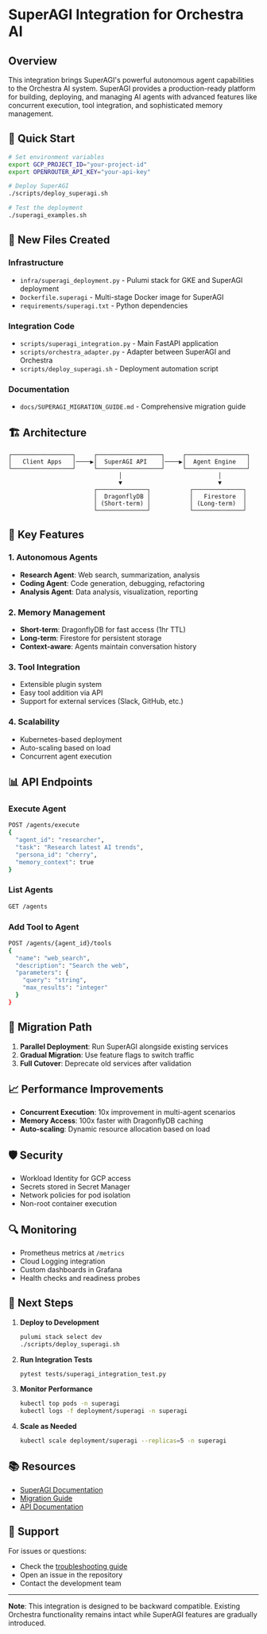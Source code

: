 # SuperAGI Integration for Orchestra AI

## Overview

This integration brings SuperAGI's powerful autonomous agent capabilities to the Orchestra AI system. SuperAGI provides a production-ready platform for building, deploying, and managing AI agents with advanced features like concurrent execution, tool integration, and sophisticated memory management.

## 🚀 Quick Start

```bash
# Set environment variables
export GCP_PROJECT_ID="your-project-id"
export OPENROUTER_API_KEY="your-api-key"

# Deploy SuperAGI
./scripts/deploy_superagi.sh

# Test the deployment
./superagi_examples.sh
```

## 📁 New Files Created

### Infrastructure
- `infra/superagi_deployment.py` - Pulumi stack for GKE and SuperAGI deployment
- `Dockerfile.superagi` - Multi-stage Docker image for SuperAGI
- `requirements/superagi.txt` - Python dependencies

### Integration Code
- `scripts/superagi_integration.py` - Main FastAPI application
- `scripts/orchestra_adapter.py` - Adapter between SuperAGI and Orchestra
- `scripts/deploy_superagi.sh` - Deployment automation script

### Documentation
- `docs/SUPERAGI_MIGRATION_GUIDE.md` - Comprehensive migration guide

## 🏗️ Architecture

```
┌─────────────────┐     ┌──────────────────┐     ┌─────────────────┐
│   Client Apps   │────▶│  SuperAGI API    │────▶│  Agent Engine   │
└─────────────────┘     └──────────────────┘     └─────────────────┘
                               │                           │
                               ▼                           ▼
                        ┌──────────────┐           ┌──────────────┐
                        │  DragonflyDB │           │   Firestore  │
                        │ (Short-term) │           │ (Long-term)  │
                        └──────────────┘           └──────────────┘
```

## 🔧 Key Features

### 1. Autonomous Agents
- **Research Agent**: Web search, summarization, analysis
- **Coding Agent**: Code generation, debugging, refactoring
- **Analysis Agent**: Data analysis, visualization, reporting

### 2. Memory Management
- **Short-term**: DragonflyDB for fast access (1hr TTL)
- **Long-term**: Firestore for persistent storage
- **Context-aware**: Agents maintain conversation history

### 3. Tool Integration
- Extensible plugin system
- Easy tool addition via API
- Support for external services (Slack, GitHub, etc.)

### 4. Scalability
- Kubernetes-based deployment
- Auto-scaling based on load
- Concurrent agent execution

## 📊 API Endpoints

### Execute Agent
```bash
POST /agents/execute
{
  "agent_id": "researcher",
  "task": "Research latest AI trends",
  "persona_id": "cherry",
  "memory_context": true
}
```

### List Agents
```bash
GET /agents
```

### Add Tool to Agent
```bash
POST /agents/{agent_id}/tools
{
  "name": "web_search",
  "description": "Search the web",
  "parameters": {
    "query": "string",
    "max_results": "integer"
  }
}
```

## 🔄 Migration Path

1. **Parallel Deployment**: Run SuperAGI alongside existing services
2. **Gradual Migration**: Use feature flags to switch traffic
3. **Full Cutover**: Deprecate old services after validation

## 📈 Performance Improvements

- **Concurrent Execution**: 10x improvement in multi-agent scenarios
- **Memory Access**: 100x faster with DragonflyDB caching
- **Auto-scaling**: Dynamic resource allocation based on load

## 🛡️ Security

- Workload Identity for GCP access
- Secrets stored in Secret Manager
- Network policies for pod isolation
- Non-root container execution

## 🔍 Monitoring

- Prometheus metrics at `/metrics`
- Cloud Logging integration
- Custom dashboards in Grafana
- Health checks and readiness probes

## 🚦 Next Steps

1. **Deploy to Development**
   ```bash
   pulumi stack select dev
   ./scripts/deploy_superagi.sh
   ```

2. **Run Integration Tests**
   ```bash
   pytest tests/superagi_integration_test.py
   ```

3. **Monitor Performance**
   ```bash
   kubectl top pods -n superagi
   kubectl logs -f deployment/superagi -n superagi
   ```

4. **Scale as Needed**
   ```bash
   kubectl scale deployment/superagi --replicas=5 -n superagi
   ```

## 📚 Resources

- [SuperAGI Documentation](https://docs.superagi.com)
- [Migration Guide](docs/SUPERAGI_MIGRATION_GUIDE.md)
- [API Documentation](http://SERVICE_IP:8080/docs)

## 🤝 Support

For issues or questions:
- Check the [troubleshooting guide](docs/SUPERAGI_MIGRATION_GUIDE.md#troubleshooting)
- Open an issue in the repository
- Contact the development team

---

**Note**: This integration is designed to be backward compatible. Existing Orchestra functionality remains intact while SuperAGI features are gradually introduced.
